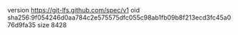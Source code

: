 version https://git-lfs.github.com/spec/v1
oid sha256:9f054246d0aa784c2e575575dfc055c98ab1fb09b8f213ecd3fc45a076d9fa35
size 8428
